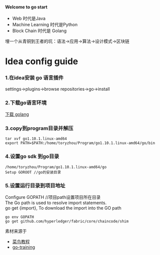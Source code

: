 #### Welcome to go start

- Web 时代是Java
- Machine Learning 时代是Python
- Block Chain 时代是 Golang

埋一个从青铜到王者的坑：语法->应用->算法->设计模式->区块链

# Idea config guide
### 1.在idea安装 go 语言插件<br>
settings->plugins->browse repositories->go->install
### 2.下载go语言环境
[下载 golang](https://golang.org/doc/install?download=go1.10.1.linux-amd64.tar.gz)

### 3.copy到program目录并解压
```sbtshell
tar xvf go1.10.1.linux-amd64
export PATH=$PATH:/home/toryzhou/Program/go1.10.1.linux-amd64/go/bin
```

### 4.设置go sdk 到go目录
```
/home/toryzhou/Program/go1.10.1.linux-amd64/go
Setup GOROOT //go的安装目录
```

### 5.设置运行目录到项目地址
Configure GOPATH //项目path设置项目所在目录<br>
The Go path is used to resolve import statements.<br>
go get {import}, To download the import into the GO path

```
go env GOPATH
go get github.com/hyperledger/fabric/core/chaincode/shim
```

素材来源于
- [菜鸟教程](http://www.runoob.com/go)
- [go-training](https://github.com/go-training/training)